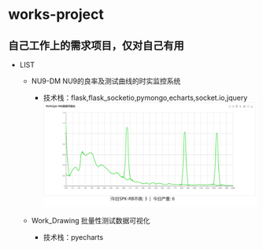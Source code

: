# works-project
## 自己工作上的需求项目，仅对自己有用

- LIST
    * NU9-DM NU9的良率及测试曲线的时实监控系统
        - 技术栈：flask,flask_socketio,pymongo,echarts,socket.io,jquery
        ![Alt text](https://github.com/BeanWei/works-project/blob/master/NU9-DM/Screenshots/20180505.PNG)

    * Work_Drawing 批量性测试数据可视化
        - 技术栈：pyecharts
        